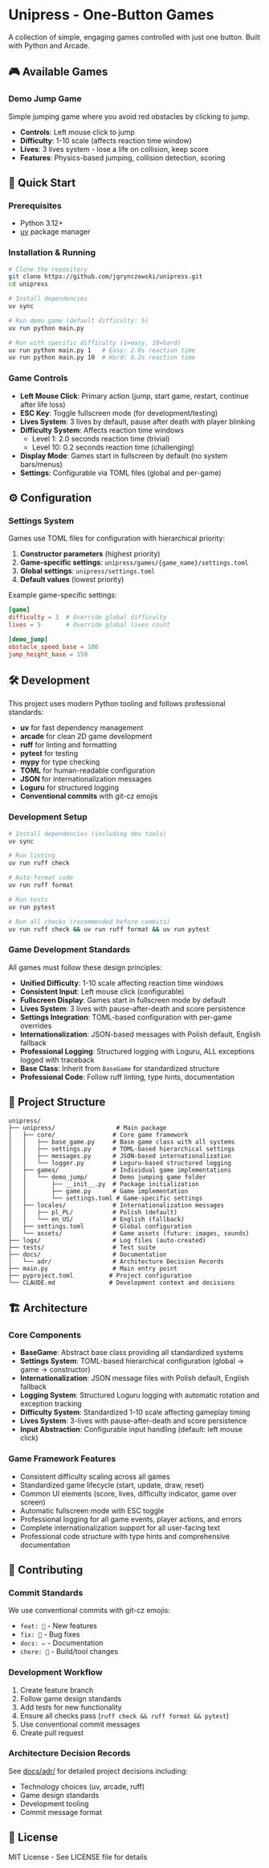 # Unipress - One-Button Games

A collection of simple, engaging games controlled with just one button. Built with Python and Arcade.

## 🎮 Available Games

### Demo Jump Game
Simple jumping game where you avoid red obstacles by clicking to jump.
- **Controls**: Left mouse click to jump
- **Difficulty**: 1-10 scale (affects reaction time window)
- **Lives**: 3 lives system - lose a life on collision, keep score
- **Features**: Physics-based jumping, collision detection, scoring

## 🚀 Quick Start

### Prerequisites
- Python 3.12+
- [uv](https://docs.astral.sh/uv/) package manager

### Installation & Running

```bash
# Clone the repository
git clone https://github.com/jgrynczewski/unipress.git
cd unipress

# Install dependencies
uv sync

# Run demo game (default difficulty: 5)
uv run python main.py

# Run with specific difficulty (1=easy, 10=hard)
uv run python main.py 1   # Easy: 2.0s reaction time
uv run python main.py 10  # Hard: 0.2s reaction time
```

### Game Controls
- **Left Mouse Click**: Primary action (jump, start game, restart, continue after life loss)
- **ESC Key**: Toggle fullscreen mode (for development/testing)
- **Lives System**: 3 lives by default, pause after death with player blinking
- **Difficulty System**: Affects reaction time windows
  - Level 1: 2.0 seconds reaction time (trivial)
  - Level 10: 0.2 seconds reaction time (challenging)
- **Display Mode**: Games start in fullscreen by default (no system bars/menus)
- **Settings**: Configurable via TOML files (global and per-game)

## ⚙️ Configuration

### Settings System
Games use TOML files for configuration with hierarchical priority:

1. **Constructor parameters** (highest priority)
2. **Game-specific settings**: `unipress/games/{game_name}/settings.toml`
3. **Global settings**: `unipress/settings.toml`
4. **Default values** (lowest priority)

Example game-specific settings:
```toml
[game]
difficulty = 3  # Override global difficulty
lives = 5       # Override global lives count

[demo_jump]
obstacle_speed_base = 100
jump_height_base = 150
```

## 🛠️ Development

This project uses modern Python tooling and follows professional standards:
- **uv** for fast dependency management
- **arcade** for clean 2D game development  
- **ruff** for linting and formatting
- **pytest** for testing
- **mypy** for type checking
- **TOML** for human-readable configuration
- **JSON** for internationalization messages
- **Loguru** for structured logging
- **Conventional commits** with git-cz emojis

### Development Setup

```bash
# Install dependencies (including dev tools)
uv sync

# Run linting
uv run ruff check

# Auto-format code
uv run ruff format

# Run tests
uv run pytest

# Run all checks (recommended before commits)
uv run ruff check && uv run ruff format && uv run pytest
```

### Game Development Standards

All games must follow these design principles:
- **Unified Difficulty**: 1-10 scale affecting reaction time windows
- **Consistent Input**: Left mouse click (configurable)
- **Fullscreen Display**: Games start in fullscreen mode by default
- **Lives System**: 3 lives with pause-after-death and score persistence
- **Settings Integration**: TOML-based configuration with per-game overrides
- **Internationalization**: JSON-based messages with Polish default, English fallback
- **Professional Logging**: Structured logging with Loguru, ALL exceptions logged with traceback
- **Base Class**: Inherit from `BaseGame` for standardized structure
- **Professional Code**: Follow ruff linting, type hints, documentation

## 📁 Project Structure

```
unipress/
├── unipress/                 # Main package
│   ├── core/                # Core game framework
│   │   ├── base_game.py     # Base game class with all systems
│   │   ├── settings.py      # TOML-based hierarchical settings
│   │   ├── messages.py      # JSON-based internationalization
│   │   └── logger.py        # Loguru-based structured logging
│   ├── games/               # Individual game implementations
│   │   └── demo_jump/       # Demo jumping game folder
│   │       ├── __init__.py  # Package initialization
│   │       ├── game.py      # Game implementation
│   │       └── settings.toml # Game-specific settings
│   ├── locales/             # Internationalization messages
│   │   ├── pl_PL/           # Polish (default)
│   │   └── en_US/           # English (fallback)
│   ├── settings.toml        # Global configuration
│   └── assets/              # Game assets (future: images, sounds)
├── logs/                    # Log files (auto-created)
├── tests/                   # Test suite
├── docs/                    # Documentation
│   └── adr/                 # Architecture Decision Records
├── main.py                  # Main entry point
├── pyproject.toml          # Project configuration
└── CLAUDE.md               # Development context and decisions
```

## 🏗️ Architecture

### Core Components
- **BaseGame**: Abstract base class providing all standardized systems
- **Settings System**: TOML-based hierarchical configuration (global → game → constructor)
- **Internationalization**: JSON message files with Polish default, English fallback
- **Logging System**: Structured Loguru logging with automatic rotation and exception tracking
- **Difficulty System**: Standardized 1-10 scale affecting gameplay timing
- **Lives System**: 3-lives with pause-after-death and score persistence
- **Input Abstraction**: Configurable input handling (default: left mouse click)

### Game Framework Features
- Consistent difficulty scaling across all games
- Standardized game lifecycle (start, update, draw, reset)
- Common UI elements (score, lives, difficulty indicator, game over screen)
- Automatic fullscreen mode with ESC toggle
- Professional logging for all game events, player actions, and errors
- Complete internationalization support for all user-facing text
- Professional code structure with type hints and comprehensive documentation

## 🤝 Contributing

### Commit Standards
We use conventional commits with git-cz emojis:
- `feat: 🎸` - New features
- `fix: 🐛` - Bug fixes
- `docs: ✏️` - Documentation
- `chore: 🤖` - Build/tool changes

### Development Workflow
1. Create feature branch
2. Follow game design standards
3. Add tests for new functionality
4. Ensure all checks pass (`ruff check && ruff format && pytest`)
5. Use conventional commit messages
6. Create pull request

### Architecture Decision Records
See [docs/adr/](docs/adr/) for detailed project decisions including:
- Technology choices (uv, arcade, ruff)
- Game design standards
- Development tooling
- Commit message format

## 📄 License

MIT License - See LICENSE file for details